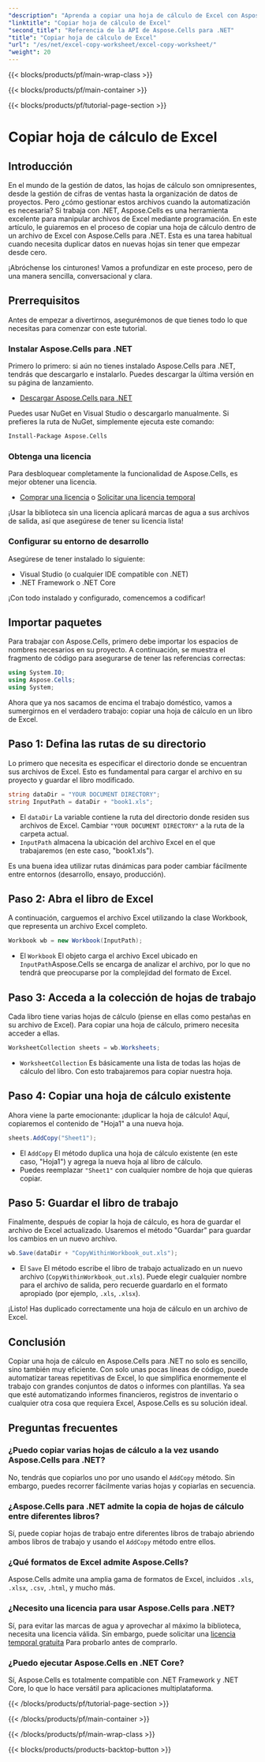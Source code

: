 ```yaml
---
"description": "Aprenda a copiar una hoja de cálculo de Excel con Aspose.Cells para .NET con esta sencilla guía paso a paso. Ideal para desarrolladores .NET que buscan automatizar tareas de Excel."
"linktitle": "Copiar hoja de cálculo de Excel"
"second_title": "Referencia de la API de Aspose.Cells para .NET"
"title": "Copiar hoja de cálculo de Excel"
"url": "/es/net/excel-copy-worksheet/excel-copy-worksheet/"
"weight": 20
---
```


{{< blocks/products/pf/main-wrap-class >}}

{{< blocks/products/pf/main-container >}}

{{< blocks/products/pf/tutorial-page-section >}}

# Copiar hoja de cálculo de Excel

## Introducción

En el mundo de la gestión de datos, las hojas de cálculo son omnipresentes, desde la gestión de cifras de ventas hasta la organización de datos de proyectos. Pero ¿cómo gestionar estos archivos cuando la automatización es necesaria? Si trabaja con .NET, Aspose.Cells es una herramienta excelente para manipular archivos de Excel mediante programación. En este artículo, le guiaremos en el proceso de copiar una hoja de cálculo dentro de un archivo de Excel con Aspose.Cells para .NET. Esta es una tarea habitual cuando necesita duplicar datos en nuevas hojas sin tener que empezar desde cero.

¡Abróchense los cinturones! Vamos a profundizar en este proceso, pero de una manera sencilla, conversacional y clara.

## Prerrequisitos

Antes de empezar a divertirnos, asegurémonos de que tienes todo lo que necesitas para comenzar con este tutorial.

### Instalar Aspose.Cells para .NET
Primero lo primero: si aún no tienes instalado Aspose.Cells para .NET, tendrás que descargarlo e instalarlo. Puedes descargar la última versión en su página de lanzamiento.

- [Descargar Aspose.Cells para .NET](https://releases.aspose.com/cells/net/)

Puedes usar NuGet en Visual Studio o descargarlo manualmente. Si prefieres la ruta de NuGet, simplemente ejecuta este comando:

```bash
Install-Package Aspose.Cells
```

### Obtenga una licencia
Para desbloquear completamente la funcionalidad de Aspose.Cells, es mejor obtener una licencia.

- [Comprar una licencia](https://purchase.aspose.com/buy) o [Solicitar una licencia temporal](https://purchase.aspose.com/temporary-license/)

¡Usar la biblioteca sin una licencia aplicará marcas de agua a sus archivos de salida, así que asegúrese de tener su licencia lista!

### Configurar su entorno de desarrollo
Asegúrese de tener instalado lo siguiente:
- Visual Studio (o cualquier IDE compatible con .NET)
- .NET Framework o .NET Core

¡Con todo instalado y configurado, comencemos a codificar!

## Importar paquetes

Para trabajar con Aspose.Cells, primero debe importar los espacios de nombres necesarios en su proyecto. A continuación, se muestra el fragmento de código para asegurarse de tener las referencias correctas:

```csharp
using System.IO;
using Aspose.Cells;
using System;
```

Ahora que ya nos sacamos de encima el trabajo doméstico, vamos a sumergirnos en el verdadero trabajo: copiar una hoja de cálculo en un libro de Excel.

## Paso 1: Defina las rutas de su directorio
Lo primero que necesita es especificar el directorio donde se encuentran sus archivos de Excel. Esto es fundamental para cargar el archivo en su proyecto y guardar el libro modificado.

```csharp
string dataDir = "YOUR DOCUMENT DIRECTORY";
string InputPath = dataDir + "book1.xls";
```

- El `dataDir` La variable contiene la ruta del directorio donde residen sus archivos de Excel. Cambiar `"YOUR DOCUMENT DIRECTORY"` a la ruta de la carpeta actual.
- `InputPath` almacena la ubicación del archivo Excel en el que trabajaremos (en este caso, "book1.xls").

Es una buena idea utilizar rutas dinámicas para poder cambiar fácilmente entre entornos (desarrollo, ensayo, producción).

## Paso 2: Abra el libro de Excel
A continuación, carguemos el archivo Excel utilizando la clase Workbook, que representa un archivo Excel completo.

```csharp
Workbook wb = new Workbook(InputPath);
```

- El `Workbook` El objeto carga el archivo Excel ubicado en `InputPath`Aspose.Cells se encarga de analizar el archivo, por lo que no tendrá que preocuparse por la complejidad del formato de Excel.

## Paso 3: Acceda a la colección de hojas de trabajo
Cada libro tiene varias hojas de cálculo (piense en ellas como pestañas en su archivo de Excel). Para copiar una hoja de cálculo, primero necesita acceder a ellas.

```csharp
WorksheetCollection sheets = wb.Worksheets;
```

- `WorksheetCollection` Es básicamente una lista de todas las hojas de cálculo del libro. Con esto trabajaremos para copiar nuestra hoja.

## Paso 4: Copiar una hoja de cálculo existente
Ahora viene la parte emocionante: ¡duplicar la hoja de cálculo! Aquí, copiaremos el contenido de "Hoja1" a una nueva hoja.

```csharp
sheets.AddCopy("Sheet1");
```

- El `AddCopy` El método duplica una hoja de cálculo existente (en este caso, "Hoja1") y agrega la nueva hoja al libro de cálculo.
- Puedes reemplazar `"Sheet1"` con cualquier nombre de hoja que quieras copiar.

## Paso 5: Guardar el libro de trabajo
Finalmente, después de copiar la hoja de cálculo, es hora de guardar el archivo de Excel actualizado. Usaremos el método "Guardar" para guardar los cambios en un nuevo archivo.

```csharp
wb.Save(dataDir + "CopyWithinWorkbook_out.xls");
```

- El `Save` El método escribe el libro de trabajo actualizado en un nuevo archivo (`CopyWithinWorkbook_out.xls`). Puede elegir cualquier nombre para el archivo de salida, pero recuerde guardarlo en el formato apropiado (por ejemplo, `.xls`, `.xlsx`).

¡Listo! Has duplicado correctamente una hoja de cálculo en un archivo de Excel.

## Conclusión

Copiar una hoja de cálculo en Aspose.Cells para .NET no solo es sencillo, sino también muy eficiente. Con solo unas pocas líneas de código, puede automatizar tareas repetitivas de Excel, lo que simplifica enormemente el trabajo con grandes conjuntos de datos o informes con plantillas. Ya sea que esté automatizando informes financieros, registros de inventario o cualquier otra cosa que requiera Excel, Aspose.Cells es su solución ideal.

## Preguntas frecuentes

### ¿Puedo copiar varias hojas de cálculo a la vez usando Aspose.Cells para .NET?
No, tendrás que copiarlos uno por uno usando el `AddCopy` método. Sin embargo, puedes recorrer fácilmente varias hojas y copiarlas en secuencia.

### ¿Aspose.Cells para .NET admite la copia de hojas de cálculo entre diferentes libros?
Sí, puede copiar hojas de trabajo entre diferentes libros de trabajo abriendo ambos libros de trabajo y usando el `AddCopy` método entre ellos.

### ¿Qué formatos de Excel admite Aspose.Cells?
Aspose.Cells admite una amplia gama de formatos de Excel, incluidos `.xls`, `.xlsx`, `.csv`, `.html`, y mucho más.

### ¿Necesito una licencia para usar Aspose.Cells para .NET?
Sí, para evitar las marcas de agua y aprovechar al máximo la biblioteca, necesita una licencia válida. Sin embargo, puede solicitar una [licencia temporal gratuita](https://purchase.aspose.com/temporary-license) Para probarlo antes de comprarlo.

### ¿Puedo ejecutar Aspose.Cells en .NET Core?
Sí, Aspose.Cells es totalmente compatible con .NET Framework y .NET Core, lo que lo hace versátil para aplicaciones multiplataforma.

{{< /blocks/products/pf/tutorial-page-section >}}

{{< /blocks/products/pf/main-container >}}

{{< /blocks/products/pf/main-wrap-class >}}

{{< blocks/products/products-backtop-button >}}